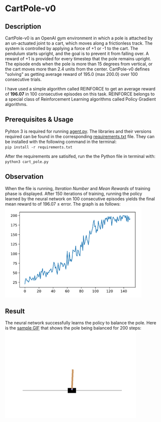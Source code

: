 # CartPole-v0
## Description
CartPole-v0 is an OpenAI gym environment in which a pole is attached by an un-actuated joint to a cart, which moves along a frictionless track. The system is controlled by applying a force of +1 or -1 to the cart. The pendulum starts upright, and the goal is to prevent it from falling over. A reward of +1 is provided for every timestep that the pole remains upright. The episode ends when the pole is more than 15 degrees from vertical, or the cart moves more than 2.4 units from the center.
CartPole-v0 defines "solving" as getting average reward of 195.0 (max 200.0) over 100 consecutive trials.    
    
I have used a simple algorithm called REINFORCE to get an average reward of **196.07** in 100 consecutive episodes on this task. REINFORCE belongs to a special class of Reinforcement Learning algorithms called Policy Gradient algorithms.   

## Prerequisites & Usage
Pyhton 3 is required for running [agent.py](agent.py). The libraries and their versions required can be found in the corresponding [requirements.txt](requirements.txt) file. They can be installed with the following command in the terminal:   
`pip install -r requirements.txt`   
   
After the requirements are satisifed, run the the Python file in terminal with:    
`python3 cart_pole.py` 

## Observation
When the file is running, *Iteration Number* and *Mean Rewards* of training phase is displayed. After 150 iterations of training, running the policy learned by the neural network on 100 consecutive episodes yields the final mean reward to of 196.07 ± error. The graph is as follows:   
<img src="graph.png" width="450"/>

## Result
The neural network successfully learns the policy to balance the pole. Here is the [sample GIF](animation.gif) that shows the pole being balanced for 200 steps:   
![](animation.gif)
